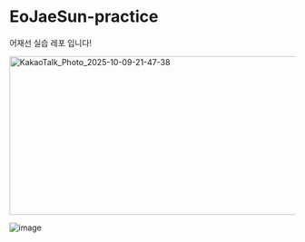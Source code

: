 # EoJaeSun-practice
어재선 실습 레포 입니다!

<img width="1564" height="280" alt="KakaoTalk_Photo_2025-10-09-21-47-38" src="https://github.com/user-attachments/assets/fc18a1fa-459e-4970-a37b-90d02a087436" />

![image](https://github.com/user-attachments/assets/225fe4fa-b1d1-4f16-889a-59f31e417365)
